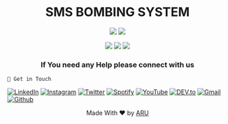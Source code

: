 <!-- CIRCLE_TOOLS -->
<!-- CODED BY ARU -->

<div align="center" >
  <h1>SMS BOMBING SYSTEM</h1>
</div>
<p align="center">
  <img src="https://img.shields.io/badge/Version-2.1.2-orange?style=for-the-badge">
  <img src="https://img.shields.io/github/license/Aru-Ofc-git/ARU-BOMBER?style=for-the-badge">
</p>

<p align="center">
  <img src="https://img.shields.io/badge/Author-ARU-green?style=flat-square">
  <img src="https://img.shields.io/badge/Open%20Source-NO-green?style=flat-square">
  <img src="https://img.shields.io/badge/Written%20In-Python-green?style=flat-square">
</p>

<div align="center" >
  <h3>  If You need any Help please connect with us  </h3>
</div>

`` 📡 Get in Touch `` 
<br>

<a href="https://www.facebook.com/Aru.Ofc" target="_blank"><img src="https://img.shields.io/badge/FACEBOOK-4267B2.svg?&style=flat-square&logo=facebook&logoColor=white" alt="LinkedIn"></a>
<a href="https://www.instagram.com/Aru.Ofc.Ins" target="_blank"><img src="https://img.shields.io/badge/Instagram-%23E4405F.svg?&style=flat-square&logo=instagram&logoColor=white" alt="Instagram"></a>
<a href="https://twitter.com/aru_ofc_twiter" target="_blank"><img src="https://img.shields.io/badge/Twitter-%231DA1F2.svg?&style=flat-square&logo=twitter&logoColor=white" alt="Twitter"></a>
<a href="https://open.spotify.com/user/rwvotqr02yuzpyfmkkri3b5k1?si=X4sohjMTTCmIMuniDJ5ECA&utm_source=copy-link" target="_blank"><img src="https://img.shields.io/badge/Spotify-%231ED760.svg?&style=flat-square&logo=spotify&logoColor=white" alt="Spotify"></a>
<a href="https://www.youtube.com/c/ARULyrics1" target="_blank"><img src="https://img.shields.io/badge/YouTube-FF0000.svg?&style=flat-square&logo=youtube&logoColor=white" alt="YouTube"></a>
<a href="https://dev.to/aruofc" target="_blank"><img src="https://img.shields.io/badge/DEV-%230A0A0A.svg?&style=flat-square&logo=DEV.to&logoColor=white" alt="DEV.to"></a>
<a href="mailto: arifulislam275m.com" target="_blank"><img src="https://img.shields.io/badge/Email-BB001B.svg?&style=flat-square&logo=gmail&logoColor=white" alt="Gmail"></a>
<a href="https://github.com/Aru-Ofc-git" target="_blank"><img src="https://img.shields.io/badge/GitHub-171515.svg?&style=flat-square&logo=github&logoColor=white" alt="Github"></a>



<p align="center">Made With ❤️ by <a href="https://www.facebook.com/Siillent.Killer.Arman">ARU</a> </p>





